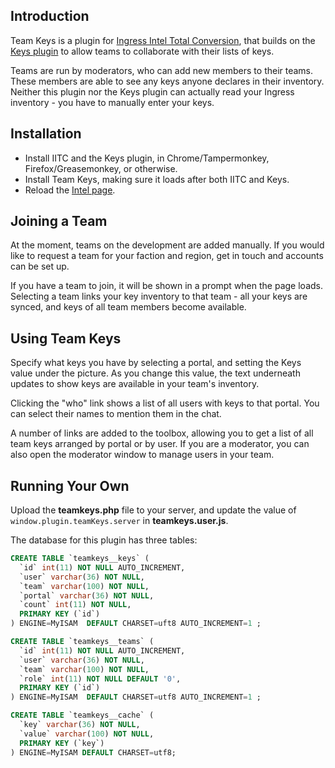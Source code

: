 Introduction
------------

Team Keys is a plugin for [Ingress Intel Total Conversion](http://github.com/jonatkins/ingress-intel-total-conversion), that builds on the [Keys plugin](http://iitc.jonatkins.com/?page=desktop#plugin-keys) to allow teams to collaborate with their lists of keys.

Teams are run by moderators, who can add new members to their teams.  These members are able to see any keys anyone declares in their inventory.  Neither this plugin nor the Keys plugin can actually read your Ingress inventory - you have to manually enter your keys.


Installation
------------

* Install IITC and the Keys plugin, in Chrome/Tampermonkey, Firefox/Greasemonkey, or otherwise.
* Install Team Keys, making sure it loads after both IITC and Keys.
* Reload the [Intel page](http://www.ingress.com/intel).


Joining a Team
--------------

At the moment, teams on the development are added manually.  If you would like to request a team for your faction and region, get in touch and accounts can be set up.

If you have a team to join, it will be shown in a prompt when the page loads.  Selecting a team links your key inventory to that team - all your keys are synced, and keys of all team members become available.


Using Team Keys
---------------

Specify what keys you have by selecting a portal, and setting the Keys value under the picture.  As you change this value, the text underneath updates to show keys are available in your team's inventory.

Clicking the "who" link shows a list of all users with keys to that portal.  You can select their names to mention them in the chat.

A number of links are added to the toolbox, allowing you to get a list of all team keys arranged by portal or by user.  If you are a moderator, you can also open the moderator window to manage users in your team.


Running Your Own
----------------

Upload the **teamkeys.php** file to your server, and update the value of `window.plugin.teamKeys.server` in **teamkeys.user.js**.

The database for this plugin has three tables:

```sql
CREATE TABLE `teamkeys__keys` (
  `id` int(11) NOT NULL AUTO_INCREMENT,
  `user` varchar(36) NOT NULL,
  `team` varchar(100) NOT NULL,
  `portal` varchar(36) NOT NULL,
  `count` int(11) NOT NULL,
  PRIMARY KEY (`id`)
) ENGINE=MyISAM  DEFAULT CHARSET=uft8 AUTO_INCREMENT=1 ;

CREATE TABLE `teamkeys__teams` (
  `id` int(11) NOT NULL AUTO_INCREMENT,
  `user` varchar(36) NOT NULL,
  `team` varchar(100) NOT NULL,
  `role` int(11) NOT NULL DEFAULT '0',
  PRIMARY KEY (`id`)
) ENGINE=MyISAM  DEFAULT CHARSET=utf8 AUTO_INCREMENT=1 ;

CREATE TABLE `teamkeys__cache` (
  `key` varchar(36) NOT NULL,
  `value` varchar(100) NOT NULL,
  PRIMARY KEY (`key`)
) ENGINE=MyISAM DEFAULT CHARSET=utf8;
```
